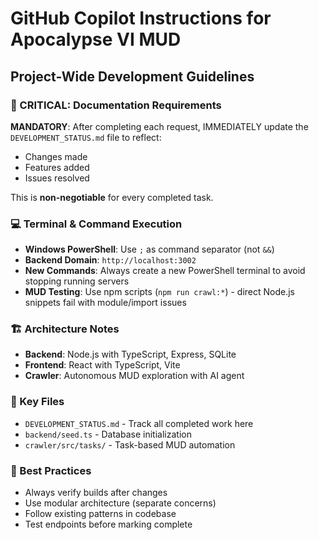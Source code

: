 # GitHub Copilot Instructions for Apocalypse VI MUD

## Project-Wide Development Guidelines

### 🔴 CRITICAL: Documentation Requirements
**MANDATORY**: After completing each request, IMMEDIATELY update the `DEVELOPMENT_STATUS.md` file to reflect:
- Changes made
- Features added
- Issues resolved

This is **non-negotiable** for every completed task.

### 💻 Terminal & Command Execution
- **Windows PowerShell**: Use `;` as command separator (not `&&`)
- **Backend Domain**: `http://localhost:3002`
- **New Commands**: Always create a new PowerShell terminal to avoid stopping running servers
- **MUD Testing**: Use npm scripts (`npm run crawl:*`) - direct Node.js snippets fail with module/import issues

### 🏗️ Architecture Notes
- **Backend**: Node.js with TypeScript, Express, SQLite
- **Frontend**: React with TypeScript, Vite
- **Crawler**: Autonomous MUD exploration with AI agent

### 📁 Key Files
- `DEVELOPMENT_STATUS.md` - Track all completed work here
- `backend/seed.ts` - Database initialization
- `crawler/src/tasks/` - Task-based MUD automation

### 🎯 Best Practices
- Always verify builds after changes
- Use modular architecture (separate concerns)
- Follow existing patterns in codebase
- Test endpoints before marking complete
